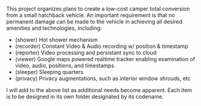 This project organizes plans to create a low-cost camper total conversion from a small hatchback vehicle. An important requirement is that no permanent damage can be made to the vehicle in achieving all desired amenities and technologies, including:

* (shower) Hot shower mechanism
* (recorder) Constant Video & Audio recording w/ position & timestamp
* (reporter) Video processing and persistant sync to cloud
* (viewer) Google maps powered realtime tracker enabling examination of video, audio, positions, and timestamps
* (sleeper) Sleeping quarters
* (privacy) Privacy augmentations, such as interior window shrouds, etc 

I will add to the above list as additional needs become apparent. Each item is to be designed in its own folder designated by its codename.
